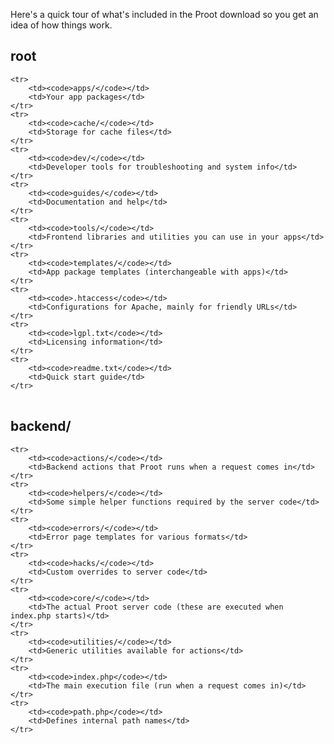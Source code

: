 
Here's a quick tour of what's included in the Proot download so you get an idea of how things work.



## root

<table>

	<tr>
		<td><code>apps/</code></td>
		<td>Your app packages</td>
	</tr>
	<tr>
		<td><code>cache/</code></td>
		<td>Storage for cache files</td>
	</tr>
	<tr>
		<td><code>dev/</code></td>
		<td>Developer tools for troubleshooting and system info</td>
	</tr>
	<tr>
		<td><code>guides/</code></td>
		<td>Documentation and help</td>
	</tr>
	<tr>
		<td><code>tools/</code></td>
		<td>Frontend libraries and utilities you can use in your apps</td>
	</tr>
	<tr>
		<td><code>templates/</code></td>
		<td>App package templates (interchangeable with apps)</td>
	</tr>
	<tr>
		<td><code>.htaccess</code></td>
		<td>Configurations for Apache, mainly for friendly URLs</td>
	</tr>
	<tr>
		<td><code>lgpl.txt</code></td>
		<td>Licensing information</td>
	</tr>
	<tr>
		<td><code>readme.txt</code></td>
		<td>Quick start guide</td>
	</tr>

</table>



## backend/

<table>

	<tr>
		<td><code>actions/</code></td>
		<td>Backend actions that Proot runs when a request comes in</td>
	</tr>
	<tr>
		<td><code>helpers/</code></td>
		<td>Some simple helper functions required by the server code</td>
	</tr>
	<tr>
		<td><code>errors/</code></td>
		<td>Error page templates for various formats</td>
	</tr>
	<tr>
		<td><code>hacks/</code></td>
		<td>Custom overrides to server code</td>
	</tr>
	<tr>
		<td><code>core/</code></td>
		<td>The actual Proot server code (these are executed when index.php starts)</td>
	</tr>
	<tr>
		<td><code>utilities/</code></td>
		<td>Generic utilities available for actions</td>
	</tr>
	<tr>
		<td><code>index.php</code></td>
		<td>The main execution file (run when a request comes in)</td>
	</tr>
	<tr>
		<td><code>path.php</code></td>
		<td>Defines internal path names</td>
	</tr>

</table>
